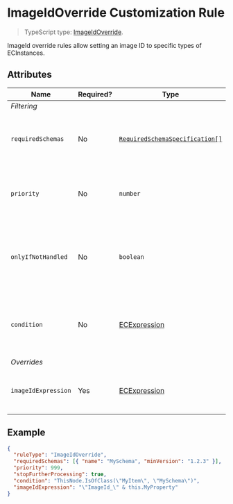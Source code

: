 # ImageIdOverride Customization Rule

> TypeScript type: [ImageIdOverride]($presentation-common).

ImageId override rules allow setting an image ID to specific types of ECInstances.

## Attributes

| Name                | Required? | Type                                                                 | Default | Meaning                                                                                  |
| ------------------- | --------- | -------------------------------------------------------------------- | ------- | ---------------------------------------------------------------------------------------- |
| *Filtering*         |
| `requiredSchemas`   | No        | [`RequiredSchemaSpecification[]`](../Advanced/SchemaRequirements.md) | `[]`    | Specifications that define schema requirements for the rule to take effect.              |
| `priority`          | No        | `number`                                                             | `1000`  | Defines the order in which presentation rules are evaluated.                             |
| `onlyIfNotHandled`  | No        | `boolean`                                                            | `false` | Should this rule be ignored if there is already an existing rule with a higher priority. |
| `condition`         | No        | [ECExpression](./ECExpressions.md#rule-condition)                    | `""`    | Defines a condition for the rule, which needs to be met in order to execute it.          |
| *Overrides*         |
| `imageIdExpression` | Yes       | [ECExpression](./ECExpressions.md#override-value)                    |         | An expression whose result becomes the image ID.                                         |

## Example

```JSON
{
  "ruleType": "ImageIdOverride",
  "requiredSchemas": [{ "name": "MySchema", "minVersion": "1.2.3" }],
  "priority": 999,
  "stopFurtherProcessing": true,
  "condition": "ThisNode.IsOfClass(\"MyItem\", \"MySchema\")",
  "imageIdExpression": "\"ImageId_\" & this.MyProperty"
}
```
